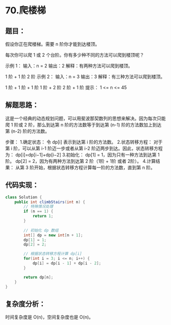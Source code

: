 # 70.爬楼梯

## 题目：
假设你正在爬楼梯。需要 n 阶你才能到达楼顶。

每次你可以爬 1 或 2 个台阶。你有多少种不同的方法可以爬到楼顶呢？

示例 1：
输入：n = 2
输出：2
解释：有两种方法可以爬到楼顶。

1 阶 + 1 阶
2 阶
示例 2：
输入：n = 3
输出：3
解释：有三种方法可以爬到楼顶。

1 阶 + 1 阶 + 1 阶
1 阶 + 2 阶
2 阶 + 1 阶
提示：
1 <= n <= 45



## 解题思路：
这是一个经典的动态规划问题，可以用斐波那契数列的思想来解决。因为每次只能爬 1 阶或 2 阶，那么到达第 n 阶的方法数等于到达第 (n-1) 阶的方法数加上到达第 (n-2) 阶的方法数。

步骤：
1.确定状态：
令 dp[i] 表示到达第 i 阶的方法数。
2.状态转移方程：
对于第 i 阶，可以从第 i-1 阶迈一步或者从第 i-2 阶迈两步到达。因此，状态转移方程为：
dp[i]=dp[i−1]+dp[i−2]
3.初始化：
dp[1] = 1，因为只有一种方法到达第 1 阶。
dp[2] = 2，因为有两种方法到达第 2 阶（1阶 + 1阶 或者 2阶）。
4.计算结果：
从第 3 阶开始，根据状态转移方程计算每一阶的方法数，直到第 n 阶。



## 代码实现：
```java
class Solution {
    public int climbStairs(int n) {
        // 特殊情况处理
        if (n == 1) {
            return 1;
        }
        
        // 初始化 dp 数组
        int[] dp = new int[n + 1];
        dp[1] = 1;
        dp[2] = 2;

        // 根据状态转移方程计算 dp[i]
        for(int i = 3; i <= n; i++) {
            dp[i] = dp[i - 1] + dp[i - 2];
        }

        return dp[n];
    }
}
```



## 复杂度分析：
时间复杂度是 O(n)，空间复杂度也是 O(n)。
